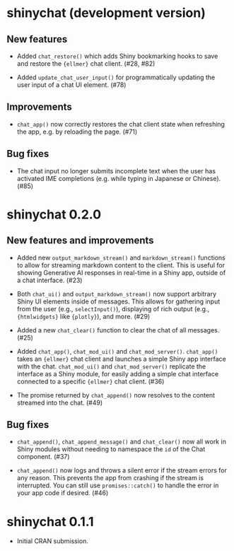 # shinychat (development version)

## New features

* Added `chat_restore()` which adds Shiny bookmarking hooks to save and restore the `{ellmer}` chat client. (#28, #82)

* Added `update_chat_user_input()` for programmatically updating the user input of a chat UI element. (#78)

## Improvements

* `chat_app()` now correctly restores the chat client state when refreshing the app, e.g. by reloading the page. (#71)

## Bug fixes

* The chat input no longer submits incomplete text when the user has activated IME completions (e.g. while typing in Japanese or Chinese). (#85)

# shinychat 0.2.0

## New features and improvements

* Added new `output_markdown_stream()` and `markdown_stream()` functions to allow for streaming markdown content to the client. This is useful for showing Generative AI responses in real-time in a Shiny app, outside of a chat interface. (#23)

* Both `chat_ui()` and `output_markdown_stream()` now support arbitrary Shiny UI elements inside of messages. This allows for gathering input from the user (e.g., `selectInput()`), displaying of rich output (e.g., `{htmlwidgets}` like `{plotly}`), and more. (#29)

* Added a new `chat_clear()` function to clear the chat of all messages. (#25)

* Added `chat_app()`, `chat_mod_ui()` and `chat_mod_server()`. `chat_app()` takes an `{ellmer}` chat client and launches a simple Shiny app interface with the chat. `chat_mod_ui()` and `chat_mod_server()` replicate the interface as a Shiny module, for easily adding a simple chat interface connected to a specific `{ellmer}` chat client. (#36)

* The promise returned by `chat_append()` now resolves to the content streamed into the chat. (#49)

## Bug fixes

* `chat_append()`, `chat_append_message()` and `chat_clear()` now all work in Shiny modules without needing to namespace the `id` of the Chat component. (#37)

* `chat_append()` now logs and throws a silent error if the stream errors for any reason. This prevents the app from crashing if the stream is interrupted. You can still use `promises::catch()` to handle the error in your app code if desired. (#46)

# shinychat 0.1.1

* Initial CRAN submission.
